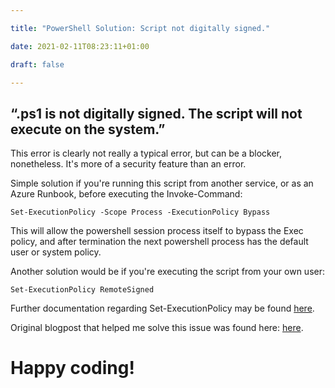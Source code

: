 ```yaml
--- 

title: "PowerShell Solution: Script not digitally signed." 

date: 2021-02-11T08:23:11+01:00 

draft: false 

--- 
```


## “.ps1 is not digitally signed. The script will not execute on the system.” 

This error is clearly not really a typical error, but can be a blocker, nonetheless. It's more of a security feature than an error. 

  

Simple solution if you're running this script from another service, or as an Azure Runbook, before executing the Invoke-Command:   

`Set-ExecutionPolicy -Scope Process -ExecutionPolicy Bypass` 

  

This will allow the powershell session process itself to bypass the Exec policy, and after termination the next powershell process has the default user or system policy. 

  

Another solution would be if you're executing the script from your own user:   

`Set-ExecutionPolicy RemoteSigned` 

  

Further documentation regarding Set-ExecutionPolicy may be found [here](https://docs.microsoft.com/en-us/previous-versions/windows/it-pro/windows-powershell-1.0/ee176961(v=technet.10)?redirectedfrom=MSDN). 

  

Original blogpost that helped me solve this issue was found here: [here](https://caiomsouza.medium.com/). 

  

# Happy coding! 